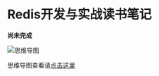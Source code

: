 
# Redis开发与实战读书笔记

**尚未完成**

![思维导图](http://v3.processon.com/chart_image/58e66a2be4b0bdbcd9580c9a.png)

思维导图查看请[点击这里](https://www.processon.com/embed/mind/58e66a2be4b0bdbcd9580c97)
